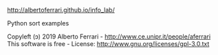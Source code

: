 http://albertoferrari.github.io/info_lab/

Python sort examples

Copyleft (ɔ) 2019 Alberto Ferrari - http://www.ce.unipr.it/people/aferrari
This software is free - License: http://www.gnu.org/licenses/gpl-3.0.txt
